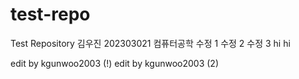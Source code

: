 # test-repo
Test Repository
김우진 202303021 컴퓨터공학
수정 1
수정 2
수정 3
hi
hi

edit by kgunwoo2003 (!)
edit by kgunwoo2003 (2)
